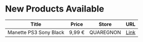 # New Products Available

| Title | Price | Store | URL |
|---|---|---|---|
| Manette PS3 Sony Black | 9,99 € | QUAREGNON | [Link](https://www.cashconverters.be/fr/accessoires-jeux-video/883293-manette-ps3-sony-black.html) |
